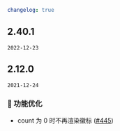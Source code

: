 ```yaml
changelog: true
```

## 2.40.1

`2022-12-23`


## 2.12.0

`2021-12-24`

### 💎 功能优化

- count 为 0 时不再渲染徽标 ([#445](https://github.com/arco-design/arco-design-vue/pull/445))

